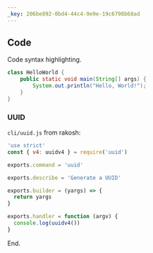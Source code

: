 ```yaml
---
_key: 206be892-0bd4-44c4-9e9e-19c6798b68ad
---
```


## Code

Code syntax highlighting.

```java
class HelloWorld {
    public static void main(String[] args) {
        System.out.println("Hello, World!"); 
    }
}
```

### UUID

`cli/uuid.js` from rakosh:

```javascript
'use strict'
const { v4: uuidv4 } = require('uuid')

exports.command = 'uuid'

exports.describe = 'Generate a UUID'

exports.builder = (yargs) => {
  return yargs
}

exports.handler = function (argv) {
  console.log(uuidv4())
}
```

End.
